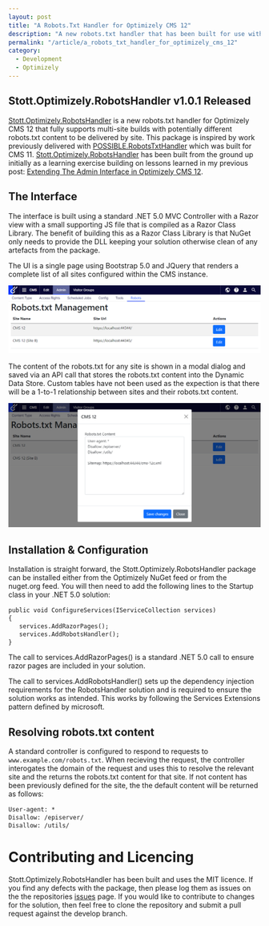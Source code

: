 ```yaml
---
layout: post
title: "A Robots.Txt Handler for Optimizely CMS 12"
description: "A new robots.txt handler that has been built for use with Optimizely CMS 12."
permalink: "/article/a_robots_txt_handler_for_optimizely_cms_12"
category:
  - Development
  - Optimizely
---
```


## Stott.Optimizely.RobotsHandler v1.0.1 Released

[Stott.Optimizely.RobotsHandler](https://github.com/GeekInTheNorth/Stott.Optimizely.RobotsHandler) is a new robots.txt handler for Optimizely CMS 12 that fully supports multi-site builds with potentially different robots.txt content to be delivered by site. This package is inspired by work previously delivered with [POSSIBLE.RobotsTxtHandler](https://github.com/made-to-engage/MadeToEngage.RobotsTxtHandler) which was built for CMS 11.  [Stott.Optimizely.RobotsHandler](https://github.com/GeekInTheNorth/Stott.Optimizely.RobotsHandler) has been built from the ground up initially as a learning exercise building on lessons learned in my previous post: [Extending The Admin Interface in Optimizely CMS 12](/article/custom_admin_pages_in_optimizely_12).

## The Interface

The interface is built using a standard .NET 5.0 MVC Controller with a Razor view with a small supporting JS file that is compiled as a Razor Class Library.  The benefit of building this as a Razor Class Library is that NuGet only needs to provide the DLL keeping your solution otherwise clean of any artefacts from the package. 

The UI is a single page using Bootstrap 5.0 and JQuery that renders a complete list of all sites configured within the CMS instance.

![Stott Robots Handler - Listing View](/assets/robots-handler-1.png)

The content of the robots.txt for any site is shown in a modal dialog and saved via an API call that stores the robots.txt content into the Dynamic Data Store.  Custom tables have not been used as the expection is that there will be a 1-to-1 relationship between sites and their robots.txt content.

![Stott Robots Handler - Edit Modal](/assets/robots-handler-2.png)

## Installation & Configuration

Installation is straight forward, the Stott.Optimizely.RobotsHandler package can be installed either from the Optimizely NuGet feed or from the nuget.org feed.  You will then need to add the following lines to the Startup class in your .NET 5.0 solution:

```
public void ConfigureServices(IServiceCollection services)
{
   services.AddRazorPages();
   services.AddRobotsHandler();
}
```

The call to services.AddRazorPages() is a standard .NET 5.0 call to ensure razor pages are included in your solution.

The call to services.AddRobotsHandler() sets up the dependency injection requirements for the RobotsHandler solution and is required to ensure the solution works as intended. This works by following the Services Extensions pattern defined by microsoft.

## Resolving robots.txt content

A standard controller is configured to respond to requests to `www.example.com/robots.txt`. When recieving the request, the controller interogates the domain of the request and uses this to resolve the relevant site and the returns the robots.txt content for that site.  If not content has been previously defined for the site, the the default content will be returned as follows:

```
User-agent: *
Disallow: /episerver/
Disallow: /utils/
```

# Contributing and Licencing

Stott.Optimizely.RobotsHandler has been built and uses the MIT licence.  If you find any defects with the package, then please log them as issues on the the repositories [issues](https://github.com/GeekInTheNorth/Stott.Optimizely.RobotsHandler/issues) page. If you would like to contribute to changes for the solution, then feel free to clone the repository and submit a pull request against the develop branch.